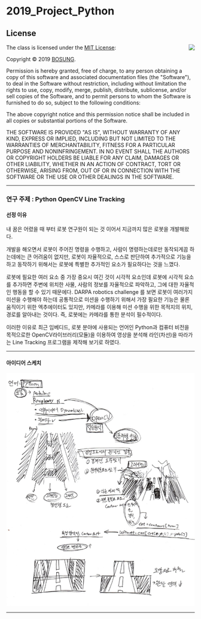 # 2019_Project_Python
## License

<img align="right" src="http://opensource.org/trademarks/opensource/OSI-Approved-License-100x137.png">

The class is licensed under the [MIT License](http://opensource.org/licenses/MIT):

Copyright &copy; 2019 [BOSUNG](https://github.com/kwonbosung02).

Permission is hereby granted, free of charge, to any person obtaining a copy of this software and associated documentation files (the "Software"), to deal in the Software without restriction, including without limitation the rights to use, copy, modify, merge, publish, distribute, sublicense, and/or sell copies of the Software, and to permit persons to whom the Software is furnished to do so, subject to the following conditions:

The above copyright notice and this permission notice shall be included in all copies or substantial portions of the Software.

THE SOFTWARE IS PROVIDED "AS IS", WITHOUT WARRANTY OF ANY KIND, EXPRESS OR IMPLIED, INCLUDING BUT NOT LIMITED TO THE WARRANTIES OF MERCHANTABILITY, FITNESS FOR A PARTICULAR PURPOSE AND NONINFRINGEMENT. IN NO EVENT SHALL THE AUTHORS OR COPYRIGHT HOLDERS BE LIABLE FOR ANY CLAIM, DAMAGES OR OTHER LIABILITY, WHETHER IN AN ACTION OF CONTRACT, TORT OR OTHERWISE, ARISING FROM, OUT OF OR IN CONNECTION WITH THE SOFTWARE OR THE USE OR OTHER DEALINGS IN THE SOFTWARE.

***

### 연구 주제 : Python OpenCV Line Tracking
#### 선정 이유

내 꿈은 어렸을 때 부터 로봇 연구원이 되는 것 이어서 지금까지 많은 로봇을 개발해왔다. 

개발을 해오면서 로봇이 주어진 명령을 수행하고, 사람이 명령하는데로만 동작되게끔 하는데에는 큰 어려움이 없지만, 로봇이 자율적으로, 스스로 판단하여 추가적으로 기능을 하고 동작하기 위해서는 로봇에 특별한 추가적인 요소가 필요하다는 것을 느꼈다. 

로봇에 필요한 여러 요소 중 가장 중요시 여긴 것이 시각적 요소인데 로봇에 시각적 요소를 추가하면 주변에 위치한 사물, 사람의 정보를 자율적으로 파악하고, 그에 대한 자율적인 행동을 할 수 있기 때문에다. DARPA robotics challenge 를 보면 로봇이 여러가지 미션을 수행해야 하는데 공통적으로 미션을 수행하기 위해서 가장 필요한 기능은 물론 움직이기 위한 엑추에이터도 있지만, 카메라를 이용해 미션 수행을 위한 목적지의 위치, 경로를 알아내는 것이다. 즉, 로봇에는 카메라를 통한 분석이 필수적이다. 

이러한 이유로 최근 임베디드, 로봇 분야에 사용되는 언어인 Python과 컴퓨터 비전을 목적으로한 OpenCV라이브러리(모듈)을 이용하여  영상을 분석해 라인(차선)을 따라가는  Line Tracking 프로그램을 제작해 보기로 하였다.

***

#### 아이디어 스케치

![](/img/idea.jpg)

***

